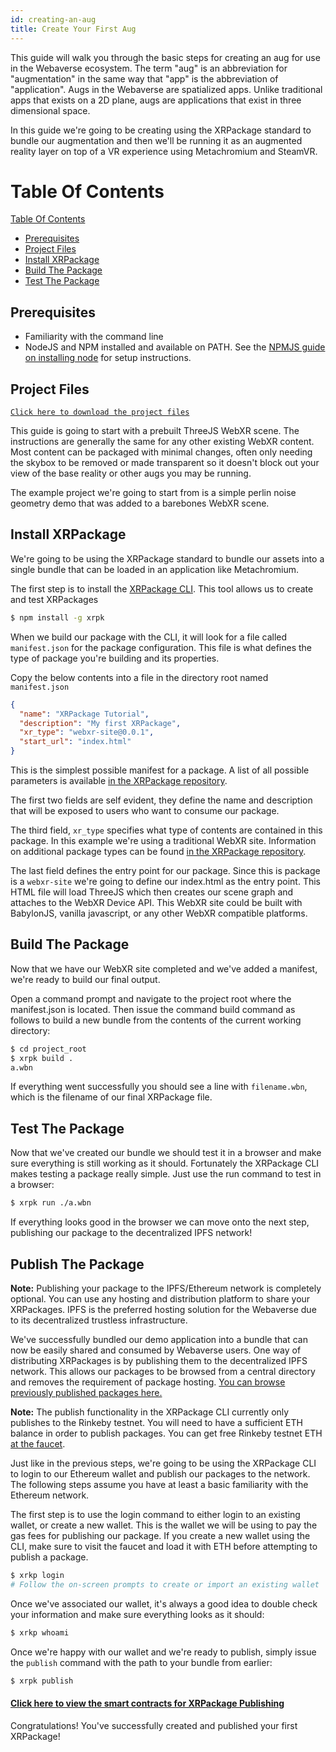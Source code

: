 ```yaml
---
id: creating-an-aug
title: Create Your First Aug
---
```


This guide will walk you through the basic steps for creating an aug for use in the Webaverse ecosystem. The term "aug" is an abbreviation for "augmentation" in the same way that "app" is the abbreviation of "application". Augs in the Webaverse are spatialized apps. Unlike traditional apps that exists on a 2D plane, augs are applications that exist in three dimensional space.

In this guide we're going to be creating using the XRPackage standard to bundle our augmentation and then we'll be running it as an augmented reality layer on top of a VR experience using Metachromium and SteamVR.


# Table Of Contents
[Table Of Contents](#table-of-contents)
  - [Prerequisites](#prerequisites)
  - [Project Files](#project-files)
  - [Install XRPackage](#install-xrpackage)
  - [Build The Package](#build-the-package)
  - [Test The Package](#test-the-package)

## Prerequisites

* Familiarity with the command line
* NodeJS and NPM installed and available on PATH. See the [NPMJS guide on installing node](https://docs.npmjs.com/downloading-and-installing-node-js-and-npm) for setup instructions.

## Project Files

[`Click here to download the project files`](/my-first-aug.zip)

This guide is going to start with a prebuilt ThreeJS WebXR scene. The instructions are generally the same for any other existing WebXR content. Most content can be packaged with minimal changes, often only needing the skybox to be removed or made transparent so it doesn't block out your view of the base reality or other augs you may be running.

The example project we're going to start from is a simple perlin noise geometry demo that was added to a barebones WebXR scene.



## Install XRPackage

We're going to be using the XRPackage standard to bundle our assets into a single bundle that can be loaded in an application like Metachromium.

The first step is to install the [XRPackage CLI](https://www.npmjs.com/package/xrpk). This tool allows us to create and test XRPackages

```bash
$ npm install -g xrpk
```

When we build our package with the CLI, it will look for a file called `manifest.json` for the package configuration. This file is what defines the type of package you're building and its properties.

Copy the below contents into a file in the directory root named `manifest.json`

```json
{
  "name": "XRPackage Tutorial",
  "description": "My first XRPackage",
  "xr_type": "webxr-site@0.0.1",
  "start_url": "index.html"
}
```

This is the simplest possible manifest for a package. A list of all possible parameters is available [in the XRPackage repository](https://github.com/webaverse/xrpackage#package-configuration).

The first two fields are self evident, they define the name and description that will be exposed to users who want to consume our package.

The third field, `xr_type` specifies what type of contents are contained in this package. In this example we're using a traditional WebXR site. Information on additional package types can be found [in the XRPackage repository](https://github.com/webaverse/xrpackage#package-configuration).

The last field defines the entry point for our package. Since this is package is a `webxr-site` we're going to define our index.html as the entry point. This HTML file will load ThreeJS which then creates our scene graph and attaches to the WebXR Device API. This WebXR site could be built with BabylonJS, vanilla javascript, or any other WebXR compatible platforms.

## Build The Package

Now that we have our WebXR site completed and we've added a manifest, we're ready to build our final output.

Open a command prompt and navigate to the project root where the manifest.json is located. Then issue the command build command as follows to build a new bundle from the contents of the current working directory:

```bash
$ cd project_root
$ xrpk build .
a.wbn
```

If everything went successfully you should see a line with `filename.wbn`, which is the filename of our final XRPackage file.

## Test The Package

Now that we've created our bundle we should test it in a browser and make sure everything is still working as it should. Fortunately the XRPackage CLI makes testing a package really simple. Just use the run command to test in a browser:

```bash
$ xrpk run ./a.wbn
```

If everything looks good in the browser we can move onto the next step, publishing our package to the decentralized IPFS network!

## Publish The Package

**Note:** Publishing your package to the IPFS/Ethereum network is completely optional. You can use any hosting and distribution platform to share your XRPackages. IPFS is the preferred hosting solution for the Webaverse due to its decentralized trustless infrastructure.

We've successfully bundled our demo application into a bundle that can now be easily shared and consumed by Webaverse users. One way of distributing XRPackages is by publishing them to the decentralized IPFS network. This allows our packages to be browsed from a central directory and removes the requirement of package hosting. [You can browse previously published packages here.](https://xrpackage.org/browse.html)

**Note:** The publish functionality in the XRPackage CLI currently only publishes to the Rinkeby testnet. You will need to have a sufficient ETH balance in order to publish packages. You can get free Rinkeby testnet ETH [at the faucet](https://faucet.rinkeby.io/).

Just like in the previous steps, we're going to be using the XRPackage CLI to login to our Ethereum wallet and publish our packages to the network. The following steps assume you have at least a basic familiarity with the Ethereum network.

The first step is to use the login command to either login to an existing wallet, or create a new wallet. This is the wallet we will be using to pay the gas fees for publishing our package. If you create a new wallet using the CLI, make sure to visit the faucet and load it with ETH before attempting to publish a package.

```bash
$ xrkp login
# Follow the on-screen prompts to create or import an existing wallet
```

Once we've associated our wallet, it's always a good idea to double check your information and make sure everything looks as it should:

```bash
$ xrkp whoami
```

Once we're happy with our wallet and we're ready to publish, simply issue the `publish` command with the path to your bundle from earlier:

```bash
$ xrpk publish
```

#### [Click here to view the smart contracts for XRPackage Publishing](https://github.com/webaverse/contracts)

Congratulations! You've successfully created and published your first XRPackage!